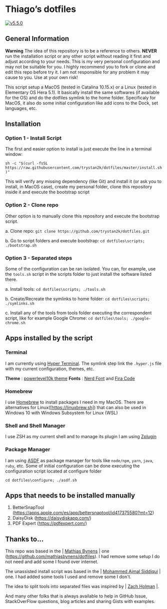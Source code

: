 # Thiago’s dotfiles

[![v5.5.0](https://img.shields.io/badge/version-5.5.0-brightgreen.svg)](https://github.com/trystan2k/dotfiles/tree/v5.5.0)

## General Information

**Warning** The idea of this repository is to be a reference to others. **NEVER** run the installation script or any other script without reading it first and adjust according to your needs. This is my very personal configuration and may not be suitable for you. I highly recommend you to fork or clone and edit this repo before try it. I am not responsible for any problem it may cause to you. Use at your own risk!

This script setup a MacOS (tested in Catalina 10.15.x) or a Linux (tested in Elementary OS Hera 5.1). It basically install the same softwares (if available for the OS) and do the dotfiles symlink to the home folder. Specificaly for MacOS, it also do some initial configuration like add icons to the Dock, set languages, etc.

## Installation

### Option 1 - Install Script

The first and easier option to install is just execute the line in a terminal window:

`sh -c "$(curl -fsSL https://raw.githubusercontent.com/trystan2k/dotfiles/master/install.sh)"`

This will verify any missing dependency (like Git) and install it (or ask you to install, in MacOS case), create my personal folder, clone this repository inside it and execute the bootstrap script

### Option 2 - Clone repo

Other option is to manually clone this repository and execute the bootstrap script.

a. Clone repo: `git clone https://github.com/trystan2k/dotfiles.git`

b. Go to script folders and execute bootstrap: `cd dotfiles\scripts; ./bootstrap.sh`

### Option 3 - Separated steps

Some of the configuration can be ran isolated. You can, for example, use the `tools.sh` script in the scripts folder to just install the software listed there.

a. Install tools: `cd dotfiles\scripts; ./tools.sh`

b. Create/Recreate the symlinks to home folder: `cd dotfiles\scripts; ./symlinks.sh`

c. Install any of the tools from tools folder executing the correspondent script, like for example Google Chrome: `cd dotfiles\tools; ./google-chrome.sh`

## Apps installed by the script

### Terminal

I am currently using [Hyper Terminal](https://hyper.is/).
The symlink step link the `.hyper.js` file with my current configuration, themes, etc.

**Theme** : [powerlevel10k theme](https://github.com/romkatv/powerlevel10k)
**Fonts** : [Nerd Font](https://github.com/ryanoasis/nerd-fonts) and [Fira Code](https://github.com/tonsky/FiraCode)

### Homebrew

I use [Homebrew](https://brew.sh/) to install packages I need in my MacOS. There are alternatives for Linux([https://linuxbrew.sh]) that can also be used in Windows 10 with Windows Subsystem for Linux (WSL)

### Shell and Shell Manager

I use ZSH as my current shell and to manage its plugin I am using [Zplugin](https://github.com/zdharma/zplugin)

### Package Manager

I am using [ASDF]() as package manager for tools like `node/npm`, `yarn`, `java`, `ruby`, etc. 
Some of initial configuration can be done executing the configuration script located at configure folder

`cd dotfiles\configure; ./asdf.sh`

## Apps that needs to be installed manually

1. BetterSnapTool (https://apps.apple.com/es/app/bettersnaptool/id417375580?mt=12)
2. DaisyDisk (https://daisydiskapp.com/)
3. PDF Expert (https://pdfexpert.com/)


## Thanks to...

This repo was based in the | [Mathias Bynens](https://mathiasbynens.be/) | one (https://github.com/mathiasbynens/dotfiles). I had remove some setup I do not need and add some I found over internet.

The unassisted install script was based in the | [Mohammed Ajmal Siddiqui](https://github.com/ajmalsiddiqui/dotfiles) | one. I had added some tools I used and remove some I don't.

The idea to split tools into separated files was inspired by | [Zach Holman](https://github.com/holman/dotfiles) |.

And many other folks that is always available to help in GitHub Issue, StackOverFlow questions, blog articles and sharing Gists with examples.